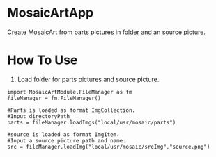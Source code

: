 # MosaicArtApp
Create MosaicArt from parts pictures in folder and an source picture.

# How To Use
1. Load folder for parts pictures and source picture.
```
import MosaicArtModule.FileManager as fm
fileManager = fm.FileManager()

#Parts is loaded as format ImgCollection.
#Input directoryPath
parts = fileManager.loadImgs("local/usr/mosaic/parts")

#source is loaded as format ImgItem.
#Input a source picture path and name.
src = fileManager.loadImg("local/usr/mosaic/srcImg","source.png")
```
